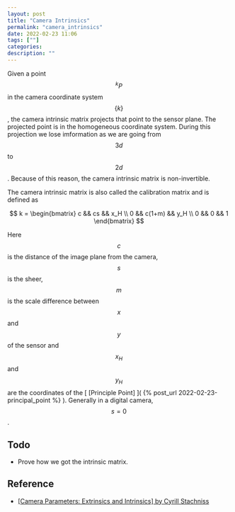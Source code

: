 ```yaml
---
layout: post
title: "Camera Intrinsics"
permalink: "camera_intrinsics"
date: 2022-02-23 11:06
tags: [""]
categories:
description: ""
---
```


Given a point $$^kP$$ in the camera coordinate system $$\{k\}$$, the camera
intrinsic matrix projects that point to the sensor plane. The projected point is
in the homogeneous coordinate system. During this projection we lose imformation
as we are going from $$3d$$ to $$2d$$. Because of this reason, the camera
intrinsic matrix is non-invertible. 

The camera intrinsic matrix is also called the calibration matrix and is defined
as 

$$ k = \begin{bmatrix} c && cs && x_H \\ 0 && c(1+m) && y_H \\ 0 && 0 && 1
\end{bmatrix} $$

Here $$c$$ is the distance of the image plane from the camera, $$s$$ is the
sheer, $$m$$ is the scale difference between $$x$$ and $$y$$ of the sensor and
$$x_H$$ and $$y_H$$ are the coordinates of the [ [Principle Point] ]( {%
post_url 2022-02-23-principal_point %} ). Generally in a digital camera,
$$s=0$$.

## Todo
* Prove how we got the intrinsic matrix.

## Reference

*	[ [Camera Parameters: Extrinsics and Intrinsics] by Cyrill Stachniss ](
	https://www.youtube.com/watch?v=uHApDqH-8UE&t=1070s )
